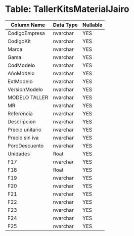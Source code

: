 # Table: TallerKitsMaterialJairo

| Column Name | Data Type | Nullable |
|-------------|-----------|----------|
| CodigoEmpresa | nvarchar | YES |
| CodigoKit | nvarchar | YES |
| Marca | nvarchar | YES |
| Gama | nvarchar | YES |
| CodModelo | nvarchar | YES |
| AñoModelo | nvarchar | YES |
| ExtModelo | nvarchar | YES |
| VersionModelo | nvarchar | YES |
| MODELO TALLER | nvarchar | YES |
| MR | nvarchar | YES |
| Referencia | nvarchar | YES |
| Descripcion | nvarchar | YES |
| Precio unitario | nvarchar | YES |
| Precio sin iva | nvarchar | YES |
| PorcDescuento | nvarchar | YES |
| Unidades | float | YES |
| F17 | nvarchar | YES |
| F18 | float | YES |
| F19 | nvarchar | YES |
| F20 | nvarchar | YES |
| F21 | nvarchar | YES |
| F22 | nvarchar | YES |
| F23 | nvarchar | YES |
| F24 | nvarchar | YES |
| F25 | nvarchar | YES |
